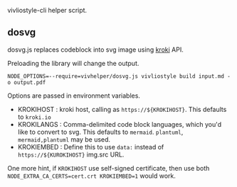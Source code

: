vivliostyle-cli helper script.

## dosvg
dosvg.js replaces codeblock into svg image using [kroki](https://kroki.io/) API.

Preloading the library will change the output.

```
NODE_OPTIONS=--require=vivhelper/dosvg.js vivliostyle build input.md -o output.pdf
```

Options are passed in environment variables.
- KROKIHOST : kroki host, calling as `https://${KROKIHOST}`. This defaults to `kroki.io`
- KROKILANGS : Comma-delimited code block languages, which you'd like to convert to svg. This defaults to `mermaid`. `plantuml`, `mermaid,plantuml` may be used.
- KROKIEMBED : Define this to use `data:` instead of `https://${KUROKIHOST}` img.src URL.

One more hint, if `KROKIHOST` use self-signed certificate, then use both `NODE_EXTRA_CA_CERTS=cert.crt KROKIEMBED=1` would work.
